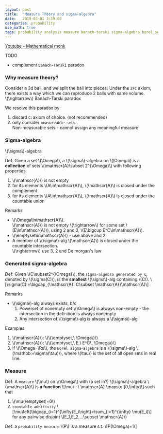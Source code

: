 ```yaml
---
layout: post
title:  "Measure Theory and sigma-algebra"
date:   2019-03-01 3:59:00
categories: probability
use_math: true
tags: probability analysis measure banach-tarski sigma-algebra borel_set
---
```


<a href="https://www.youtube.com/view_play_list?p=17567A1A3F5DB5E4" target="_blank">Youtube - Mathematical monk</a>

TODO
* complement `Banach-Tarski` paradox


### Why measure theory?

Consider a 3d ball, and we split the ball into pieces. Under the `ZFC` axiom, there exists a way which we can reproduce 2 balls with same volume.  
\\(\rightarrow\\) Banach-Tarski paradox


We resolve this paradox by
1. discard `C`: axiom of choice. (not recommended)
2. only consider `measureable sets`.  
Non-measurable sets - cannot assign any meaningful measure.


### Sigma-algebra

\\(\sigma\\)-algebra

Def: Given a set \\(\Omega\\), a \\(\sigma\\)-algebra on \\(\Omega\\) is a __collection__ of sets \\(\mathscr\{A\}\subset 2^\{\Omega\}\\) with following properties
1. \\(\mathscr\{A\}\\) is not empty
2. for its elements \\(A\in\mathscr\{A\}\\), \\(\mathscr\{A\}\\) is closed under the complement
3. for its elements \\(A\in\mathscr\{A\}\\), \\(\mathscr\{A\}\\) is closed under the countable union

Remarks
* \\(\Omega\in\mathscr\{A\}\\).  
\\(\mathscr\{A\}\\) is not empty \\(\rightarrow\\) for some set \\(E\in\mathscr\{A\}\\), using 2 and 3, \\(E\bigcup E^C\in\mathscr\{A\}\\).
* \\(\emptyset\in\mathscr\{A\}\\) - use above and 2
* A member of \\(\sigma\\)-alg \\(\mathscr\{A\}\\) is closed under the countable intersection.  
\\(\rightarrow\\) use 3, 2 and De morgan's law

### Generated sigma-algebra
Def: Given \\(C\subset2^\{\Omega\}\\), the `sigma-algebra generated by C`, denoted by \\(\sigma(C)\\), is the __smallest__ \\(\sigma\\)-alg containing \\(C\\).
\\[\sigma(C):=\bigcap\_\{\mathscr\{A\}: C\subset \mathscr\{A\}\}\mathscr\{A\}\\]

Remarks
* \\(\sigma\\)-alg always exists, b/c
	1. Powerset of nonempty set \\(\Omega\\) is always non-empty - the intersection in the definition is always nonempty
	2. Any intersection of \\(\sigma\\)-alg is always a \\(\sigma\\)-alg

Examples
1. \\(\mathscr\{A\}\\): \\(\\{\emptyset,\\ \Omega\\}\\)
1. \\(\mathscr\{A\}\\): \\(\\{\emptyset,\\ E,\\ E^C\\, \Omega\\}\\)
1. If \\(\Omega=\Re\\), the `Borel sigma-algebra` is a \\(\sigma\\)-alg \\(\mathbb:=\sigma(\tau)\\), where \\(\tau\\) is the set of all open sets in real line.

### Measure
Def: A `measure` \\(\mu\\) on \\(\Omega\\) with (a set in?) \\(\sigma\\)-algebra \\(\mathscr\{A\}\\) is __a function__ \\[\mu\\ : \\ \mathscr\{A\} \mapsto [0,\infty]\\] such that
1. \\(\mu(\emptyset)=0\\)
2. `countable additivity`
\\[\mu\left(\bigcap\_\{i=1\}^\{\infty\}E\_i\right)=\sum\_\{i=1\}^\{\infty\} \mu(E\_i)\\] for any pairwise disjoint \\(E\_1,E\_2,...\subset \mathscr\{A\}\\)

Def: a `probability measure` \\(P\\) is a measure s.t. \\[P(\Omega)=1\\]